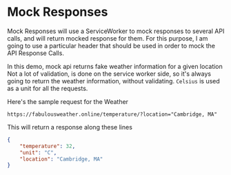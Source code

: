 # Mock Responses

Mock Responses will use a ServiceWorker to mock responses to several API calls, 
and will return mocked response for them. For this purpose, I am going to use a particular
header that should be used in order to mock the API Response Calls.

In this demo, mock api returns fake weather information for a given location Not a lot of validation, 
is done on the service worker side, so it's always going to return the weather information,
without validating. `Celsius` is used as a unit for all the requests.

Here's the sample request for the Weather

```
https://fabulousweather.online/temperature/?location="Cambridge, MA"
```

This will return a response along these lines

```json
{
    "temperature": 32,
    "unit": "C",
    "location": "Cambridge, MA"
}
```